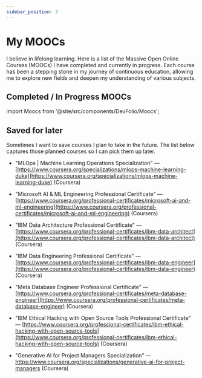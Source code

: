 ```yaml
---
sidebar_position: 3
---
```


# My MOOCs

I believe in lifelong learning. Here is a list of the Massive Open Online Courses (MOOCs) I have completed and currently in progress. Each course has been a stepping stone in my journey of continuous education, allowing me to explore new fields and deepen my understanding of various subjects.

## Completed / In Progress MOOCs

import Moocs from '@site/src/components/DevFolio/Moocs';

<Moocs />

## Saved for later

Sometimes I want to save courses I plan to take in the future. The list below captures those planned courses so I can pick them up later.

- "MLOps | Machine Learning Operations Specialization" — [https://www.coursera.org/specializations/mlops-machine-learning-duke](https://www.coursera.org/specializations/mlops-machine-learning-duke) (Coursera)

- "Microsoft AI & ML Engineering Professional Certificate" — [https://www.coursera.org/professional-certificates/microsoft-ai-and-ml-engineering](https://www.coursera.org/professional-certificates/microsoft-ai-and-ml-engineering) (Coursera)

- "IBM Data Architecture Professional Certificate" — [https://www.coursera.org/professional-certificates/ibm-data-architect](https://www.coursera.org/professional-certificates/ibm-data-architect) (Coursera)

- "IBM Data Engineering Professional Certificate" — [https://www.coursera.org/professional-certificates/ibm-data-engineer](https://www.coursera.org/professional-certificates/ibm-data-engineer) (Coursera)

- "Meta Database Engineer Professional Certificate" — [https://www.coursera.org/professional-certificates/meta-database-engineer](https://www.coursera.org/professional-certificates/meta-database-engineer) (Coursera)

- "IBM Ethical Hacking with Open Source Tools Professional Certificate" — [https://www.coursera.org/professional-certificates/ibm-ethical-hacking-with-open-source-tools](https://www.coursera.org/professional-certificates/ibm-ethical-hacking-with-open-source-tools) (Coursera)

- "Generative AI for Project Managers Specialization" — https://www.coursera.org/specializations/generative-ai-for-project-managers (Coursera)
